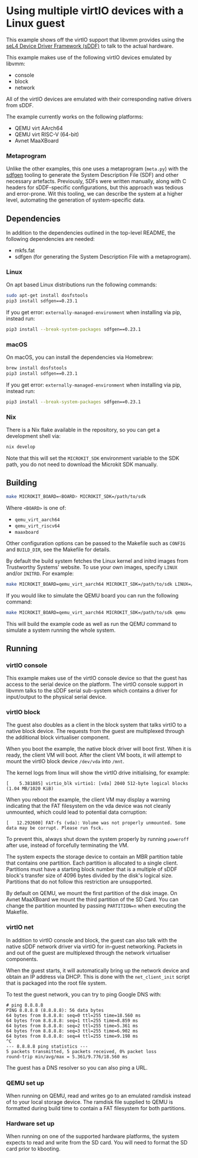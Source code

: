 <!--
     Copyright 2024, UNSW
     SPDX-License-Identifier: CC-BY-SA-4.0
-->

# Using multiple virtIO devices with a Linux guest

This example shows off the virtIO support that libvmm provides using the
[seL4 Device Driver Framework (sDDF)](https://github.com/au-ts/sddf) to talk to
the actual hardware.

This example makes use of the following virtIO devices emulated by libvmm:

* console
* block
* network

All of the virtIO devices are emulated with their corresponding native drivers
from sDDF.

The example currently works on the following platforms:

* QEMU virt AArch64
* QEMU virt RISC-V (64-bit)
* Avnet MaaXBoard

### Metaprogram

Unlike the other examples, this one uses a metaprogram (`meta.py`) with
the [sdfgen](https://github.com/au-ts/microkit_sdf_gen) tooling to generate the
System Description File (SDF) and other necessary artefacts. Previously,
SDFs were written manually, along with C headers for sDDF-specific configurations,
but this approach was tedious and error-prone. Wit this tooling, we can describe
the system at a higher level, automating the generation of system-specific data.

## Dependencies

In addition to the dependencies outlined in the top-level README, the following
dependencies are needed:
* mkfs.fat
* sdfgen (for generating the System Description File with a metaprogram).

### Linux

On apt based Linux distributions run the following commands:
```sh
sudo apt-get install dosfstools
pip3 install sdfgen==0.23.1
```

If you get error: `externally-managed-environment` when installing via pip, instead run:
```sh
pip3 install --break-system-packages sdfgen==0.23.1
```

### macOS

On macOS, you can install the dependencies via Homebrew:
```sh
brew install dosfstools
pip3 install sdfgen==0.23.1
```

If you get error: `externally-managed-environment` when installing via pip, instead run:
```sh
pip3 install --break-system-packages sdfgen==0.23.1
```

### Nix

There is a Nix flake available in the repository, so you can get a development shell via:
```sh
nix develop
```

Note that this will set the `MICROKIT_SDK` environment variable to the SDK path, you do not
need to download the Microkit SDK manually.

## Building

```sh
make MICROKIT_BOARD=<BOARD> MICROKIT_SDK=/path/to/sdk
```

Where `<BOARD>` is one of:

* `qemu_virt_aarch64`
* `qemu_virt_riscv64`
* `maaxboard`

Other configuration options can be passed to the Makefile such as `CONFIG`
and `BUILD_DIR`, see the Makefile for details.

By default the build system fetches the Linux kernel and initrd images from
Trustworthy Systems' website. To use your own images, specify `LINUX` and/or
`INITRD`. For example:

```sh
make MICROKIT_BOARD=qemu_virt_aarch64 MICROKIT_SDK=/path/to/sdk LINUX=/path/to/linux INITRD=/path/to/initrd
```

If you would like to simulate the QEMU board you can run the following command:
```sh
make MICROKIT_BOARD=qemu_virt_aarch64 MICROKIT_SDK=/path/to/sdk qemu
```

This will build the example code as well as run the QEMU command to simulate a
system running the whole system.

## Running

### virtIO console

This example makes use of the virtIO console device so that the guest has access
to the serial device on the platform. The virtIO console support in libvmm talks to
the sDDF serial sub-system which contains a driver for input/output to the physical
serial device.

### virtIO block

The guest also doubles as a client in the block system that talks virtIO to a native
block device. The requests from the guest are multiplexed through the additional block
virtualiser component.

When you boot the example, the native block driver will boot first. When it is ready, the
client VM will boot. After the client VM boots, it will attempt to mount the
virtIO block device `/dev/vda` into `/mnt`.

The kernel logs from linux will show the virtIO drive initialising, for example:
```
[    5.381885] virtio_blk virtio1: [vda] 2040 512-byte logical blocks (1.04 MB/1020 KiB)
```

When you reboot the example, the client VM may display a warning indicating that the
FAT filesystem on the vda device was not cleanly unmounted, which could lead to potential
data corruption:
```
[   12.292600] FAT-fs (vda): Volume was not properly unmounted. Some data may be corrupt. Please run fsck.
```
To prevent this, always shut down the system properly by running `poweroff` after use,
instead of forcefully terminating the VM.

The system expects the storage device to contain an MBR partition table that contains
one partition. Each partition is allocated to a single client. Partitions must have a
starting block number that is a multiple of sDDF block's transfer size of 4096 bytes
divided by the disk's logical size. Partitions that do not follow this restriction
are unsupported.

By default on QEMU, we mount the first partition of the disk image. On Avnet MaaXBoard
we mount the third partition of the SD Card. You can change the partition mounted
by passing `PARTITION=n` when executing the Makefile.

### virtIO net

In addition to virtIO console and block, the guest can also talk with the native
sDDF network driver via virtIO for in-guest networking. Packets in and out of
the guest are multiplexed through the network virtualiser components.

When the guest starts, it will automatically bring up the network device
and obtain an IP address via DHCP. This is done with the `net_client_init`
script that is packaged into the root file system.

To test the guest network, you can try to ping Google DNS with:
```
# ping 8.8.8.8
PING 8.8.8.8 (8.8.8.8): 56 data bytes
64 bytes from 8.8.8.8: seq=0 ttl=255 time=18.560 ms
64 bytes from 8.8.8.8: seq=1 ttl=255 time=8.859 ms
64 bytes from 8.8.8.8: seq=2 ttl=255 time=5.361 ms
64 bytes from 8.8.8.8: seq=3 ttl=255 time=6.902 ms
64 bytes from 8.8.8.8: seq=4 ttl=255 time=9.198 ms
^C
--- 8.8.8.8 ping statistics ---
5 packets transmitted, 5 packets received, 0% packet loss
round-trip min/avg/max = 5.361/9.776/18.560 ms
```

The guest has a DNS resolver so you can also ping a URL.

### QEMU set up

When running on QEMU, read and writes go to an emulated ramdisk instead of to your
local storage device. The ramdisk file supplied to QEMU is formatted during build
time to contain a FAT filesystem for both partitions.

### Hardware set up

When running on one of the supported hardware platforms, the system expects to
read and write from the SD card. You will need to format the SD card prior to
kbooting.
